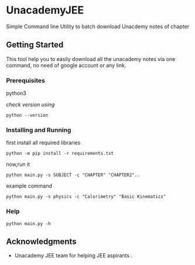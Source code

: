 # UnacademyJEE
Simple Command line Utility to batch download Unacdemy notes of chapter 

## Getting Started
This tool help you to easily download all the unacademy notes via one command, no need of google account or any link.

### Prerequisites

python3

_check version using_

```
python --version
```

### Installing and Running

first install all required libraries 

```
python -m pip install -r requirements.txt
```
now,run it

```
python main.py -s SUBJECT -c "CHAPTER" "CHAPTER2"..
```

example command
```
python main.py -s physics -c "Calorimetry" "Basic Kinematics"
```

### Help
```
python main.py -h
```

## Acknowledgments

* Unacademy JEE team for helping JEE aspirants .
